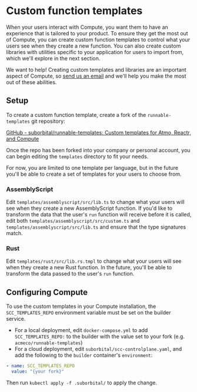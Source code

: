# Custom function templates

When your users interact with Compute, you want them to have an experience that is tailored to your product. To ensure they get the most out of Compute, you can create custom function templates to control what your users see when they create a new function. You can also create custom libraries with utilities specific to your application for users to import from, which we'll explore in the next section.

We want to help! Creating custom templates and libraries are an important aspect of Compute, so [send us an email](mailto:team@suborbital.dev) and we'll help you make the most out of these abilities.

## Setup

To create a custom function template, create a fork of the `runnable-templates` git repository:

[GitHub - suborbital/runnable-templates: Custom templates for Atmo, Reactr, and Compute](https://github.com/suborbital/runnable-templates)

Once the repo has been forked into your company or personal account, you can begin editing the `templates` directory to fit your needs.

For now, you are limited to one template per language, but in the future 
you'll be able to create a set of templates for your users to choose from.

### AssemblyScript

Edit `templates/assemblyscript/src/lib.ts` to change what your users will see when they create a new AssemblyScript function. If you'd like to transform the data that the user's `run` function will receive before it is called, edit both `templates/assemblyscript/src/custom.ts` and `templates/assemblyscript/src/lib.ts` and ensure that the type signatures match.

### Rust

Edit `templates/rust/src/lib.rs.tmpl` to change what your users will see when they create a new Rust function. In the future, you'll be able to transform the data passed to the user's `run` function.

## Configuring Compute

To use the custom templates in your Compute installation, the `SCC_TEMPLATES_REPO` environment variable must be set on the builder service.

- For a local deployment, edit `docker-compose.yml` to add `SCC_TEMPLATES_REPO:` to the builder with the value set to your fork \(e.g. `acmeco/runnable-templates`\)
- For a cloud deployment, edit `suborbital/scc-controlplane.yaml`, and add the following to the `builder` container's `environment`:

```yaml
- name: SCC_TEMPLATES_REPO
  value: "{your fork}"
```

Then run `kubectl apply -f .suborbital/` to apply the change.
